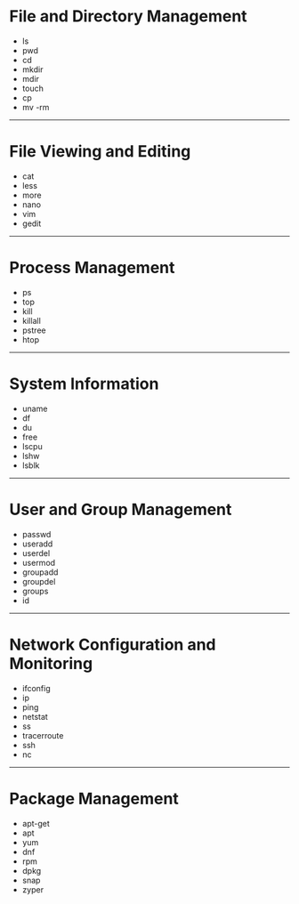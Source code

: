 # File and Directory Management
- ls
- pwd
- cd
- mkdir
- mdir
- touch
- cp
- mv
-rm

---
# File Viewing and Editing
- cat
- less
- more
- nano
- vim
- gedit

---
# Process Management
- ps
- top
- kill
- killall
- pstree
- htop

---
# System Information
- uname
- df
- du
- free
- lscpu
- lshw
- lsblk

---
# User and Group Management
- passwd
- useradd
- userdel
- usermod
- groupadd
- groupdel
- groups
- id

---
# Network Configuration and Monitoring
- ifconfig
- ip
- ping
- netstat
- ss
- tracerroute
- ssh
- nc

---
# Package Management
- apt-get
- apt
- yum
- dnf
- rpm
- dpkg
- snap
- zyper